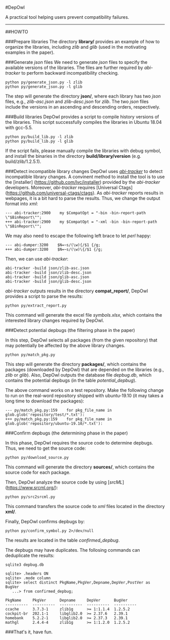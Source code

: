 #DepOwl

A practical tool helping users prevent compatibility failures.

---

##HOWTO

###Prepare libraries
The directory **library/** provides an example of how to organize the libraries, including *zlib* and *glib* (used in the motivating examples in the paper).

###Generate *json* files
We need to generate *json* files to specify the available versions of the libraries. 
The files are further required by *abi-tracker* to perform backward incompatibility checking.

```
python py/generate_json.py -l zlib
python py/generate_json.py -l glib
```

The step will generate the directory **json/**, where each library has two *json* files, e.g., *zlib-asc.json* and *zlib-desc.json* for *zlib*. The two *json* files include the versions in an ascending and descending orders, respectively.


###Build libraries
DepOwl provides a script to compile history versions of the libraries. 
This script successfully compiles the libraries in Ubuntu 18.04 with gcc-5.5.

```
python py/build_lib.py -l zlib
python py/build_lib.py -l glib
```
If the script fails, please manually  compile the libraries with debug symbol, and install the binaries in the directory **build/library/version** (e.g. build/zlib/1.2.5.1).

###Detect incompatible library changes
DepOwl uses [*abi-tracker*](https://github.com/lvc/abi-tracker)
to detect incompatible library changes. A convinent method to install the tool is to use the [installer] (https://github.com/lvc/installer) provided by the 
*abi-tracker* developers.
Moreover, *abi-tracker* requires [Universal Ctags] (https://github.com/universal-ctags/ctags).
As *abi-tracker* reports results in webpages, it is a bit hard to parse the results. Thus, we change the output format into *xml*:

```
--- abi-tracker:2900    my $CompatOpt = "-bin -bin-report-path \"$BinReport\"";
+++ abi-tracker:2900    my $CompatOpt = "-xml -bin -bin-report-path \"$BinReport\"";
``` 

We may also need to escape the following left brace to let *perl* happy:

```
--- abi-dumper:3200    $N=~s/(\w){/$1 {/g;
+++ abi-dumper:3200    $N=~s/(\w)\{/$1 {/g;

```
Then, we can use *abi-tracker*:

```
abi-tracker -build json/zlib-asc.json
abi-tracker -build json/zlib-desc.json
abi-tracker -build json/glib-asc.json
abi-tracker -build json/glib-desc.json
```

*abi-tracker* outputs results in the directory **compat_report/**, DepOwl provides a script to parse the results:

```
python py/extract_report.py
```

This command will generate the excel file *symbols.xlsx*, which contains the interested library changes required by DepOwl.

###Detect potential depbugs (the filtering phase in the paper)

In this step, DepOwl selects all packages (from the given repository) that may potentially be affected by the above library changes.

```
python py/match_pkg.py
```

This step will generate the directory **packages/**, which contains the packages (downloaded by DepOwl) that are depended on the libraries (e.g., *zlib* or *glib*).
Also, DepOwl outputs the database file *depbug.db*, which contains the potential depbugs (in the table *potential_depbug*). 

The above command works on a test repository. Make the following change to run on the real-word repository shipped with ubuntu-19.10 (it may takes a long time to download the packages):

```
--- py/match_pkg.py:159    for pkg_file_name in glob.glob('repository/test/*.txt'):
+++ py/match_pkg.py:159    for pkg_file_name in glob.glob('repository/ubuntu-19.10/*.txt'):
```

###Confirm depbugs (the determining phase in the paper)

In this phase, DepOwl requires the source code to determine depbugs. Thus, we need to get the source code:

```
python py/download_source.py
```

This command will generate the directory **sources/**, which contains the source code for each package.

Then, DepOwl analyze the source code by using [*srcML*] (https://www.srcml.org/):

```
python py/src2srcml.py
```

This command transfers the source code to *xml* files located in the directory **xml/**.

Finally, DepOwl confirms depbugs by:

```
python py/confirm_symbol.py 2>/dev/null
```

The results are located in the table *confirmed_depbug*.

The depbugs may have duplicates. The follosing commands can deduplicate the results:

```
sqlite3 depbug.db

sqlite> .headers ON
sqlite> .mode column
sqlite> select distinct PkgName,PkgVer,Depname,DepVer,PostVer as BugVer
   ...> from confirmed_depbug;

PkgName     PkgVer      Depname     DepVer      BugVer    
----------  ----------  ----------  ----------  ----------
ccache      3.7.3-1     zlib1g      >= 1:1.1.4  1.2.5.2   
cockpit-br  202.1-1     libglib2.0  >= 2.37.6   2.39.1    
homebank    5.2.2-1     libglib2.0  >= 2.37.3   2.39.1    
mathgl      2.4.4-4     zlib1g      >= 1:1.2.0  1.2.5.2   
```

###That's it, have fun.